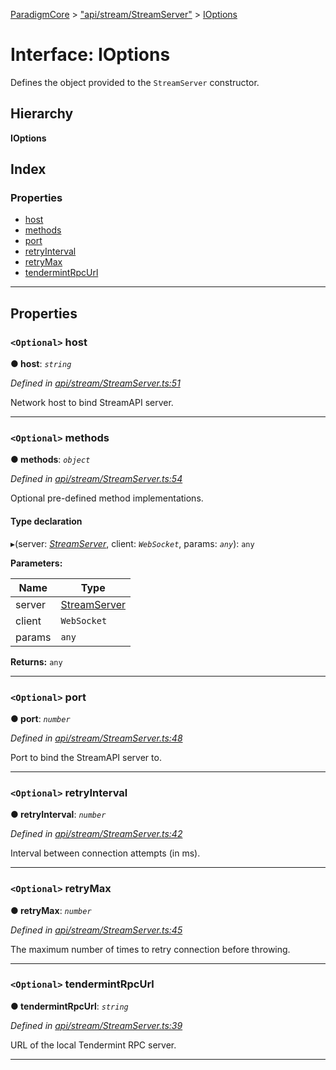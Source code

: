 [ParadigmCore](../README.md) > ["api/stream/StreamServer"](../modules/_api_stream_streamserver_.md) > [IOptions](../interfaces/_api_stream_streamserver_.ioptions.md)

# Interface: IOptions

Defines the object provided to the `StreamServer` constructor.

## Hierarchy

**IOptions**

## Index

### Properties

* [host](_api_stream_streamserver_.ioptions.md#host)
* [methods](_api_stream_streamserver_.ioptions.md#methods)
* [port](_api_stream_streamserver_.ioptions.md#port)
* [retryInterval](_api_stream_streamserver_.ioptions.md#retryinterval)
* [retryMax](_api_stream_streamserver_.ioptions.md#retrymax)
* [tendermintRpcUrl](_api_stream_streamserver_.ioptions.md#tendermintrpcurl)

---

## Properties

<a id="host"></a>

### `<Optional>` host

**● host**: *`string`*

*Defined in [api/stream/StreamServer.ts:51](https://github.com/paradigmfoundation/paradigmcore/blob/5599f72/src/api/stream/StreamServer.ts#L51)*

Network host to bind StreamAPI server.

___
<a id="methods"></a>

### `<Optional>` methods

**● methods**: *`object`*

*Defined in [api/stream/StreamServer.ts:54](https://github.com/paradigmfoundation/paradigmcore/blob/5599f72/src/api/stream/StreamServer.ts#L54)*

Optional pre-defined method implementations.

#### Type declaration

[name: `string`]: `function`

▸(server: *[StreamServer](../classes/_api_stream_streamserver_.streamserver.md)*, client: *`WebSocket`*, params: *`any`*): `any`

**Parameters:**

| Name | Type |
| ------ | ------ |
| server | [StreamServer](../classes/_api_stream_streamserver_.streamserver.md) |
| client | `WebSocket` |
| params | `any` |

**Returns:** `any`

___
<a id="port"></a>

### `<Optional>` port

**● port**: *`number`*

*Defined in [api/stream/StreamServer.ts:48](https://github.com/paradigmfoundation/paradigmcore/blob/5599f72/src/api/stream/StreamServer.ts#L48)*

Port to bind the StreamAPI server to.

___
<a id="retryinterval"></a>

### `<Optional>` retryInterval

**● retryInterval**: *`number`*

*Defined in [api/stream/StreamServer.ts:42](https://github.com/paradigmfoundation/paradigmcore/blob/5599f72/src/api/stream/StreamServer.ts#L42)*

Interval between connection attempts (in ms).

___
<a id="retrymax"></a>

### `<Optional>` retryMax

**● retryMax**: *`number`*

*Defined in [api/stream/StreamServer.ts:45](https://github.com/paradigmfoundation/paradigmcore/blob/5599f72/src/api/stream/StreamServer.ts#L45)*

The maximum number of times to retry connection before throwing.

___
<a id="tendermintrpcurl"></a>

### `<Optional>` tendermintRpcUrl

**● tendermintRpcUrl**: *`string`*

*Defined in [api/stream/StreamServer.ts:39](https://github.com/paradigmfoundation/paradigmcore/blob/5599f72/src/api/stream/StreamServer.ts#L39)*

URL of the local Tendermint RPC server.

___

